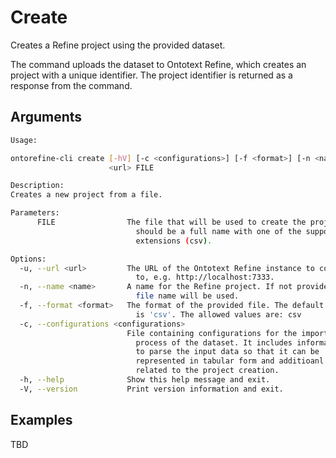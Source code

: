# Create

Creates a Refine project using the provided dataset.

The command uploads the dataset to Ontotext Refine, which creates an project with a unique identifier.
The project identifier is returned as a response from the command.

## Arguments

```bash
Usage:

ontorefine-cli create [-hV] [-c <configurations>] [-f <format>] [-n <name>] -u
                      <url> FILE

Description:
Creates a new project from a file.

Parameters:
      FILE                The file that will be used to create the project. It
                            should be a full name with one of the supported
                            extensions (csv).

Options:
  -u, --url <url>         The URL of the Ontotext Refine instance to connect
                            to, e.g. http://localhost:7333.
  -n, --name <name>       A name for the Refine project. If not provided, the
                            file name will be used.
  -f, --format <format>   The format of the provided file. The default format
                            is 'csv'. The allowed values are: csv
  -c, --configurations <configurations>
                          File containing configurations for the importing
                            process of the dataset. It includes information how
                            to parse the input data so that it can be
                            represented in tabular form and additioanl options
                            related to the project creation.
  -h, --help              Show this help message and exit.
  -V, --version           Print version information and exit.
```

## Examples

TBD
